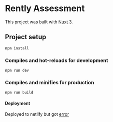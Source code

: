 # Rently Assessment
This project was built with [Nuxt 3](https://github.com/facebook/create-react-app).

## Project setup
```
npm install
```

### Compiles and hot-reloads for development
```
npm run dev
```

### Compiles and minifies for production
```
npm run build
```

#### Deployment
Deployed to netlify but got [error](https://legendary-douhua-b2a288.netlify.app/)
